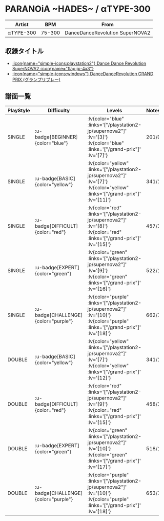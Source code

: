 # PARANOiA \~HADES\~ / αTYPE-300

|Artist|BPM|From|
|------|---|----|
|αTYPE-300|75-300|DanceDanceRevolution SuperNOVA2|

## 収録タイトル

- [ :icon{name="simple-icons:playstation2"} Dance Dance Revolution SuperNOVA2 :icon{name="flag:jp-4x3"} ](/playstation2-jp/supernova2)
- [ :icon{name="simple-icons:windows"} DanceDanceRevolution GRAND PRIX (グランプリプレー)](/grand-prix)

## 譜面一覧

|PlayStyle|Difficulty|Levels|Notes|Movie|
|---------|----------|------|-----|-----|
|SINGLE| :u-badge[BEGINNER]{color="blue"} | :lv{color="blue" :links='["/playstation2-jp/supernova2"]' :lv='[3]'}  :lv{color="blue" :links='["/grand-prix"]' :lv='[7]'} |201/0||
|SINGLE| :u-badge[BASIC]{color="yellow"} | :lv{color="yellow" :links='["/playstation2-jp/supernova2"]' :lv='[7]'}  :lv{color="yellow" :links='["/grand-prix"]' :lv='[11]'} |341/1||
|SINGLE| :u-badge[DIFFICULT]{color="red"} | :lv{color="red" :links='["/playstation2-jp/supernova2"]' :lv='[8]'}  :lv{color="red" :links='["/grand-prix"]' :lv='[15]'} |457/1||
|SINGLE| :u-badge[EXPERT]{color="green"} | :lv{color="green" :links='["/playstation2-jp/supernova2"]' :lv='[9]'}  :lv{color="green" :links='["/grand-prix"]' :lv='[16]'} |522/1||
|SINGLE| :u-badge[CHALLENGE]{color="purple"} | :lv{color="purple" :links='["/playstation2-jp/supernova2"]' :lv='[10]'}  :lv{color="purple" :links='["/grand-prix"]' :lv='[18]'} |662/1||
|DOUBLE| :u-badge[BASIC]{color="yellow"} | :lv{color="yellow" :links='["/playstation2-jp/supernova2"]' :lv='[7]'}  :lv{color="yellow" :links='["/grand-prix"]' :lv='[12]'} |341/1||
|DOUBLE| :u-badge[DIFFICULT]{color="red"} | :lv{color="red" :links='["/playstation2-jp/supernova2"]' :lv='[9]'}  :lv{color="red" :links='["/grand-prix"]' :lv='[15]'} |458/1||
|DOUBLE| :u-badge[EXPERT]{color="green"} | :lv{color="green" :links='["/playstation2-jp/supernova2"]' :lv='[10]'}  :lv{color="green" :links='["/grand-prix"]' :lv='[17]'} |518/1||
|DOUBLE| :u-badge[CHALLENGE]{color="purple"} | :lv{color="purple" :links='["/playstation2-jp/supernova2"]' :lv='[10]'}  :lv{color="purple" :links='["/grand-prix"]' :lv='[18]'} |653/1||
